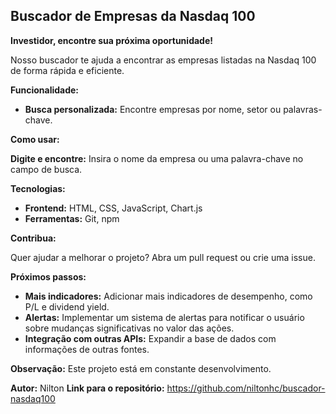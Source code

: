 ## **Buscador de Empresas da Nasdaq 100**

**Investidor, encontre sua próxima oportunidade!**

Nosso buscador te ajuda a encontrar as empresas listadas na Nasdaq 100 de forma rápida e eficiente.

**Funcionalidade:**

* **Busca personalizada:** Encontre empresas por nome, setor ou palavras-chave.

**Como usar:**

**Digite e encontre:** Insira o nome da empresa ou uma palavra-chave no campo de busca.

**Tecnologias:**

* **Frontend:** HTML, CSS, JavaScript, Chart.js
* **Ferramentas:** Git, npm

**Contribua:**

Quer ajudar a melhorar o projeto? Abra um pull request ou crie uma issue.

**Próximos passos:**

* **Mais indicadores:** Adicionar mais indicadores de desempenho, como P/L e dividend yield.
* **Alertas:** Implementar um sistema de alertas para notificar o usuário sobre mudanças significativas no valor das ações.
* **Integração com outras APIs:** Expandir a base de dados com informações de outras fontes.

**Observação:** Este projeto está em constante desenvolvimento.

**Autor:** Nilton
**Link para o repositório:** https://github.com/niltonhc/buscador-nasdaq100
